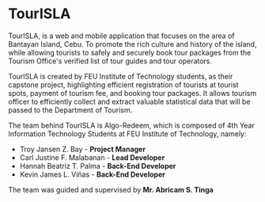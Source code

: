 # TourISLA

TourISLA, is a web and mobile application that focuses on the area of Bantayan Island, Cebu. To promote the rich culture and history of the island, while allowing tourists to safely and securely book tour packages from the Tourism Office's verified list of tour guides and tour operators.

TourISLA is created by FEU Institute of Technology students, as their capstone project, highlighting efficient registration of tourists at tourist spots, payment of tourism fee, and booking tour packages. It allows tourism officer to efficiently collect and extract valuable statistical data that will be passed to the Department of Tourism.

The team behind TourISLA is Algo-Redeem, which is composed of 4th Year Information Technology Students at FEU Institute of Technology, namely:

- Troy Jansen Z. Bay - **Project Manager**
- Carl Justine F. Malabanan - **Lead Developer**
- Hannah Beatriz T. Palma - **Back-End Developer**
- Kevin James L. Viñas - **Back-End Developer**

The team was guided and supervised by **Mr. Abricam S. Tinga**

